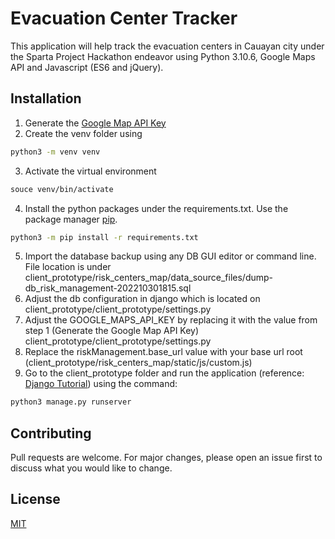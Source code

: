 # Evacuation Center Tracker

This application will help track the evacuation centers in Cauayan city under the Sparta Project Hackathon endeavor using Python 3.10.6, Google Maps API and Javascript (ES6 and jQuery).

## Installation

1. Generate the [Google Map API Key](https://developers.google.com/maps/documentation/javascript/get-api-key)
2. Create the venv folder using 
```bash 
python3 -m venv venv
```
3. Activate the virtual environment
```bash 
souce venv/bin/activate
```
4. Install the python packages under the requirements.txt. Use the package manager [pip](https://pip.pypa.io/en/stable/).
```bash 
python3 -m pip install -r requirements.txt
```
5. Import the database backup using any DB GUI editor or command line. File location is under client_prototype/risk_centers_map/data_source_files/dump-db_risk_management-202210301815.sql
6. Adjust the db configuration in django which is located on client_prototype/client_prototype/settings.py
7. Adjust the GOOGLE_MAPS_API_KEY by replacing it with the value from step 1 (Generate the Google Map API Key) client_prototype/client_prototype/settings.py
8. Replace the riskManagement.base_url value with your base url root (client_prototype/risk_centers_map/static/js/custom.js)
9. Go to the client_prototype folder and run the application (reference: [Django Tutorial](https://docs.djangoproject.com/en/4.1/intro/tutorial01/)) using the command:
```bash
python3 manage.py runserver
```

## Contributing
Pull requests are welcome. For major changes, please open an issue first to discuss what you would like to change.

## License
[MIT](https://choosealicense.com/licenses/mit/)